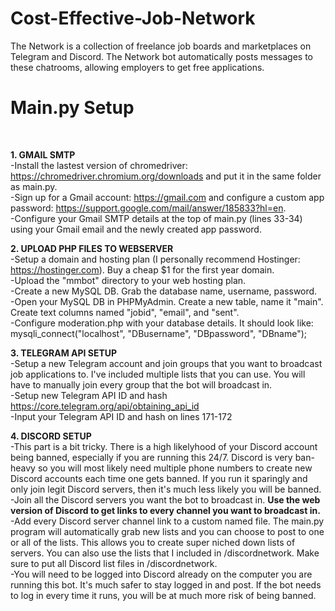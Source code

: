 # Cost-Effective-Job-Network
The Network is a collection of freelance job boards and marketplaces on Telegram and Discord. The Network bot automatically posts messages to these chatrooms, allowing employers to get free applications.


<h1>Main.py Setup</h1><br>

**1. GMAIL SMTP**<br>
-Install the lastest version of chromedriver: https://chromedriver.chromium.org/downloads and put it in the same folder as main.py.<br>
-Sign up for a Gmail account: https://gmail.com and configure a custom app password: https://support.google.com/mail/answer/185833?hl=en. <br>
-Configure your Gmail SMTP details at the top of main.py (lines 33-34) using your Gmail email and the newly created app password.<br>

**2. UPLOAD PHP FILES TO WEBSERVER**<br>
-Setup a domain and hosting plan (I personally recommend Hostinger: https://hostinger.com). Buy a cheap $1 for the first year domain.<br>
-Upload the "mmbot" directory to your web hosting plan.<br>
-Create a new MySQL DB. Grab the database name, username, password. <br>
-Open your MySQL DB in PHPMyAdmin. Create a new table, name it "main". Create text columns named "jobid", "email", and "sent". <br>
-Configure moderation.php with your database details. It should look like: mysqli_connect("localhost", "DBusername", "DBpassword", "DBname");<br>

**3. TELEGRAM API SETUP**<br>
-Setup a new Telegram account and join groups that you want to broadcast job applications to. I've included multiple lists that you can use. You will have to manually join every group that the bot will broadcast in. <br>
-Setup new Telegram API ID and hash https://core.telegram.org/api/obtaining_api_id<br>
-Input your Telegram API ID and hash on lines 171-172<br>

**4. DISCORD SETUP**<br>
-This part is a bit tricky. There is a high likelyhood of your Discord account being banned, especially if you are running this 24/7. Discord is very ban-heavy so you will most likely need multiple phone numbers to create new Discord accounts each time one gets banned. If you run it sparingly and only join legit Discord servers, then it's much less likely you will be banned.<br>
-Join all the Discord servers you want the bot to broadcast in. **Use the web version of Discord to get links to every channel you want to broadcast in.**<br>
-Add every Discord server channel link to a custom named file. The main.py program will automatically grab new lists and you can choose to post to one or all of the lists. This allows you to create super niched down lists of servers. You can also use the lists that I included in /discordnetwork. Make sure to put all Discord list files in /discordnetwork.<br>
-You will need to be logged into Discord already on the computer you are running this bot. It's much safer to stay logged in and post. If the bot needs to log in every time it runs, you will be at much more risk of being banned.<br>
